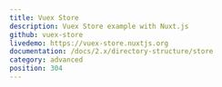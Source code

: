 ```yaml
---
title: Vuex Store
description: Vuex Store example with Nuxt.js
github: vuex-store
livedemo: https://vuex-store.nuxtjs.org
documentation: /docs/2.x/directory-structure/store
category: advanced
position: 304
---
```

